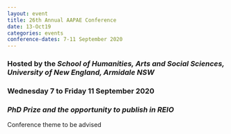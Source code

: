 ```yaml
---
layout: event
title: 26th Annual AAPAE Conference
date: 13-Oct19
categories: events
conference-dates: 7-11 September 2020
---
```


### Hosted by the _School of Humanities, Arts and Social Sciences, University of New England, Armidale NSW_

### Wednesday 7 to Friday 11 September 2020

### _PhD Prize and the opportunity to publish in REIO_

Conference theme to be advised
